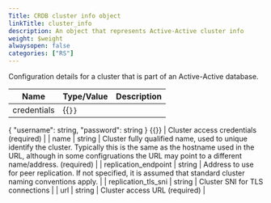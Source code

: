 ```yaml
---
Title: CRDB cluster info object
linkTitle: cluster_info
description: An object that represents Active-Active cluster info
weight: $weight
alwaysopen: false
categories: ["RS"]
---
```


Configuration details for a cluster that is part of an Active-Active database.

| Name | Type/Value | Description |
|------|------------|-------------|
| credentials | {{<code>}}
{
  "username": string,
  "password": string
} {{</code>}} | Cluster access credentials (required) |
| name | string | Cluster fully qualified name, used to unique identify the cluster. Typically this is the same as the hostname used in the URL, although in some configruations the URL may point to a different name/address. (required) |
| replication_endpoint | string | Address to use for peer replication. If not specified, it is assumed that standard cluster naming conventions apply. |
| replication_tls_sni | string | Cluster SNI for TLS connections |
| url | string | Cluster access URL (required) |
